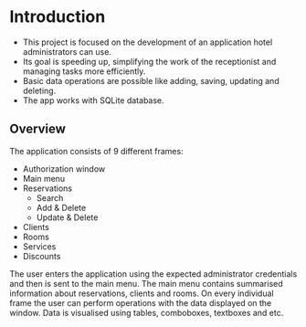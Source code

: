 # Introduction

* This project is focused on the development of an application hotel administrators can use.
* Its goal is speeding up, simplifying the work of the receptionist and managing tasks more efficiently.
* Basic data operations are possible like adding, saving, updating and deleting.
* The app works with SQLite database.

## Overview

The application consists of 9 different frames:
* Authorization window
* Main menu
* Reservations
  * Search
  * Add & Delete
  * Update & Delete
* Clients
* Rooms
* Services
* Discounts

The user enters the application using the expected administrator credentials and then is sent to the main menu.
The main menu contains summarised information about reservations, clients and rooms.
On every individual frame the user can perform operations with the data displayed on the window.
Data is visualised using tables, comboboxes, textboxes and etc.
